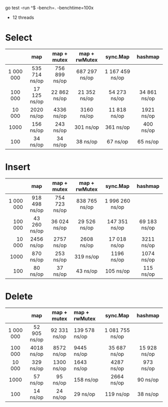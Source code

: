 go test -run ^$ -bench=. -benchtime=100x

* 12 threads

# Select

|           |      map      |  map + mutex  | map + rwMutex |    sync.Map     |   hashmap    |
|:---------:|:-------------:|:-------------:|:-------------:|:---------------:|:------------:|
| 1 000 000 | 535 714 ns/op | 756 899 ns/op | 687 297 ns/op | 1 167 459 ns/op |              |
|  100 000  | 17 125 ns/op  | 22 862 ns/op  | 21 352 ns/op  |  54 273 ns/op   | 34 861 ns/op |
|  10 000   |  2020 ns/op   |  4336 ns/op   |  3160 ns/op   |  11 818 ns/op   |  1921 ns/op  |
|   1000    |   156 ns/op   |   243 ns/op   |   301 ns/op   |    361 ns/op    |  400 ns/op   |
|    100    |   34 ns/op    |   34 ns/op    |   38 ns/op    |    67 ns/op     |   65 ns/op   |

# Insert

|           |      map      |  map + mutex  | map + rwMutex  |    sync.Map     |   hashmap    |
|----------:|:-------------:|:-------------:|:--------------:|:---------------:|:------------:|
| 1 000 000 | 918 498 ns/op | 754 723 ns/op | 838 765  ns/op | 1 996 260 ns/op |              |
|   100 000 | 43 260 ns/op  | 36 024 ns/op  | 29 526  ns/op  |  147 351 ns/op  | 69 183 ns/op |
|    10 000 |  2456 ns/op   |  2757 ns/op   |  2608  ns/op   |  17 018 ns/op   |  3211 ns/op  |
|      1000 |   870 ns/op   |   253 ns/op   |   319  ns/op   |   1196 ns/op    |  1074 ns/op  |
|       100 |   80 ns/op    |   37 ns/op    |   43  ns/op    |    105 ns/op    |  115 ns/op   |

# Delete

|           |     map      | map + mutex  | map + rwMutex  |    sync.Map     |   hashmap    |
|:---------:|:------------:|:------------:|:---------------|:---------------:|:------------:|
| 1 000 000 | 52 905 ns/op | 92 331 ns/op | 139 578  ns/op | 1 081 755 ns/op |              |
|  100 000  |  4018 ns/op  |  8572 ns/op  | 9445  ns/op    |  35 687 ns/op   | 15 928 ns/op |
|  10 000   |  329 ns/op   |  1300 ns/op  | 1643    ns/op  |   4287 ns/op    |  973 ns/op   |
|   1000    |   57 ns/op   |   95 ns/op   | 158   ns/op    |   2664 ns/op    |   90 ns/op   |
|    100    |   14 ns/op   |   24 ns/op   | 29   ns/op     |    119 ns/op    |   38 ns/op   |